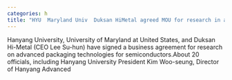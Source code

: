 ```yaml
---
categories: h
title: "HYU  Maryland Univ  Duksan HiMetal agreed MOU for research in advanced semiconductor packaging"
---
```

Hanyang University, University of Maryland at United States, and Duksan Hi-Metal (CEO Lee Su-hun) have signed a business agreement for research on advanced packaging technologies for semiconductors.About 20 officials, including Hanyang University President Kim Woo-seung, Director of Hanyang Advanced